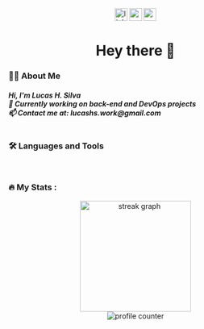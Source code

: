 <!DOCTYPE html>
<html lang="en">
<head>
  <meta charset="UTF-8">
  <meta name="viewport" content="width=device-width, initial-scale=1.0">
  <link rel="stylesheet" type='text/css' href="https://cdn.jsdelivr.net/gh/devicons/devicon@latest/devicon.min.css" />
  <title>Lucas H. Silva Profile</title>
</head>
<body>
  <div align="center">
    <a href="https://www.linkedin.com/in/lucashs-work/" target="_blank"><img src="https://img.shields.io/static/v1?message=LinkedIn&logo=linkedin&label=&color=0077B5&logoColor=white&labelColor=&style=for-the-badge" height="25" alt="linkedin logo" /></a>
    <a href="https://www.youtube.com/channel/UChynepRuZrknHfN-nNmQZFA" target="_blank"><img src="https://img.shields.io/static/v1?message=Youtube&logo=youtube&label=&color=FF0000&logoColor=white&labelColor=&style=for-the-badge" height="25" alt="youtube logo" /></a>
    <a href="mailto:lucashs.work@gmail.com"><img src="https://img.shields.io/badge/-Gmail-%23333?style=for-the-badge&logo=gmail&logoColor=white" height="25" alt="gmail logo" /></a>
  </div>

  <h1 align="center">Hey there 👋</h1>

  <h3 align="left">👩‍💻  About Me</h3>
  <h5 align="left">Hi, I'm Lucas H. Silva<br>🔭 Currently working on back-end and DevOps projects<br>📫 Contact me at: lucashs.work@gmail.com<br><br>

  <h3 align="left">🛠 Languages and Tools</h3>
  <div align="left">
    <i class="devicon-python-plain" style="font-size: 40px;"></i>
    <img width="12" />
    <i class="devicon-docker-plain-wordmark" style="font-size: 40px;"></i>
    <img width="12" />
    <i class="devicon-git-plain" style="font-size: 40px;"></i>
    <img width="12" />
    <i class="devicon-gitlab-plain" style="font-size: 40px;"></i>
    <img width="12" />
    <i class="devicon-github-original" style="font-size: 40px;"></i>
    <img width="12" />
    <i class="devicon-googlecloud-plain" style="font-size: 40px;"></i>
    <img width="12" />
    <i class="devicon-kubernetes-plain" style="font-size: 40px;"></i>
    <img width="12" />
    <i class="devicon-mysql-plain" style="font-size: 40px;"></i>
    <img width="12" />
    <i class="devicon-terraform-plain" style="font-size: 40px;"></i>
    <img width="12" />
    <i class="devicon-ansible-plain" style="font-size: 40px;"></i>
    <img width="12" />
    <i class="devicon-prometheus-original" style="font-size: 40px;"></i>
    <img width="12" />
    <i class="devicon-grafana-original" style="font-size: 40px;"></i>
    <img width="12" />
    <i class="devicon-sonarqube-plain" style="font-size: 40px;"></i>
  </div>

  <h3 align="left">🔥   My Stats :</h3>
  <div align="center">
    <img src="https://streak-stats.demolab.com?user=Lucas-Sana&locale=en&mode=daily&theme=dark&hide_border=false&border_radius=5&order=3" height="220" alt="streak graph" />
  </div>

  <div align="center">
    <img src="https://profile-counter.glitch.me/Lucas-Sana/count.svg?" alt="profile counter" />
  </div>
</body>
</html>
